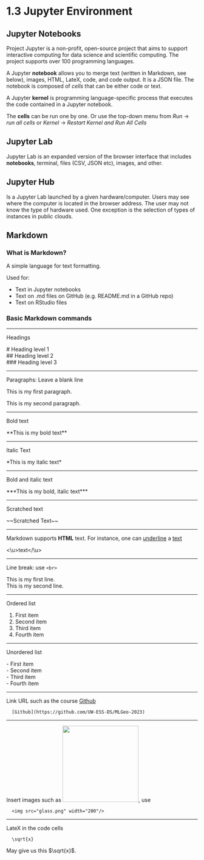 # 1.3 Jupyter Environment

## Jupyter Notebooks

<!-- **How to explain what your code is doing?** -->

Project Jupyter is a non-profit, open-source project that aims to support interactive computing for data science and scientific computing. The project supports over 100 programming languages.

A Jupyter **notebook** allows you to merge text (written in Markdown, see below), images, HTML, LateX, code, and code output. It is a JSON file. The notebook is composed of *cells* that can be either code or text. 

A Jupyter **kernel** is programming language-specific process that executes the code contained in a Jupyter notebook. 

The **cells** can be run one by one. Or use the top-down menu from *Run* -> *run all cells* or *Kernel* -> *Restart Kernel and Run All Cells*

## Jupyter Lab
Jupyter Lab is an expanded version of the browser interface that includes **notebooks**, terminal, files (CSV, JSON etc), images, and other.

## Jupyter Hub
Is a Jupyter Lab launched by a given hardware/computer. Users may see where the computer is located in the browser address. The user may not know the type of hardware used. One exception is the selection of types of instances in public clouds.

## Markdown

### What is Markdown?
A simple language for text formatting.

Used for:
* Text in Jupyter notebooks
* Text on .md files on GitHub (e.g. README.md in a GitHub repo)
* Text on RStudio files

### Basic Markdown commands
***
Headings <br>

\# Heading level 1 <br>
\#\# Heading level 2 <br>
\#\#\# Heading level 3 <br>
***

Paragraphs: Leave a blank line

This is my first paragraph.

This is my second paragraph.
***


Bold text<br>

\*\*This is my bold text\*\*
***

Italic Text<br>

\*This is my italic text\*
***

Bold and italic text

\*\*\*This is my bold, italic text\*\*\*
***

Scratched text

\~\~Scratched Text\~\~
***

Markdown supports **HTML** text. For instance, one can <u>underline</u> a <u>text</u>

\<\u\>text\<\/\u\>
***

Line break: use `<br>`<br>

This is my first line.<br>
This is my second line.
***


Ordered list

1. First item
2. Second item
3. Third item
4. Fourth item
***

Unordered list

\- First item <br>
\- Second item <br>
\- Third item <br>
\- Fourth item <br>
***

Link URL such as the course [Github](https://github.com/UW-ESS-DS/MLGeo-2023)

      [Github](https://github.com/UW-ESS-DS/MLGeo-2023)
***

Insert images such as <img src="../img/GeoSMART_logo.svg" width="200"/>, use

      <img src="glass.png" width="200"/>
***


LateX in the code cells

      \sqrt{x}

May give us this $\sqrt{x}$.

<!--  
[![Open in Colab](https://colab.research.google.com/assets/colab-badge.svg)](https://colab.research.google.com/drive/1gpRHGtu9s67xntmM0uUtCJSBcSlB9vo0#scrollTo=J7KihpWyh9ed)

[![BinderHub](https://mybinder.org/badge_logo.svg)](https://mybinder.org/v2/gh/UW-ESS-DS/MLGeo-image/main?urlpath=lab)  
 -->